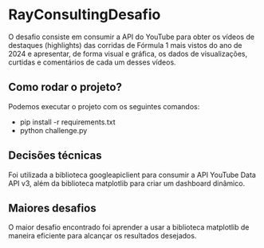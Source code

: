# RayConsultingDesafio

O desafio consiste em consumir a API do YouTube para obter os vídeos de destaques (highlights) das corridas de Fórmula 1 mais vistos do ano de 2024 e apresentar, de forma visual e gráfica, os dados de visualizações, curtidas e comentários de cada um desses vídeos.


## Como rodar o projeto?

Podemos executar o projeto com os seguintes comandos:

* pip install -r requirements.txt
* python challenge.py


## Decisões técnicas

Foi utilizada a biblioteca googleapiclient para consumir a API YouTube Data API v3, além da biblioteca matplotlib para criar um dashboard dinâmico.


## Maiores desafios

O maior desafio encontrado foi aprender a usar a biblioteca matplotlib de maneira eficiente para alcançar os resultados desejados.